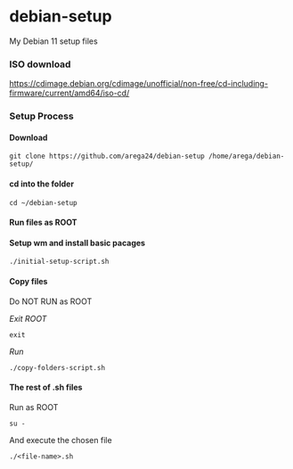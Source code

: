 # debian-setup
My Debian 11 setup files

### ISO download
https://cdimage.debian.org/cdimage/unofficial/non-free/cd-including-firmware/current/amd64/iso-cd/

### Setup Process

#### Download
```
git clone https://github.com/arega24/debian-setup /home/arega/debian-setup/
```
#### cd into the folder
```
cd ~/debian-setup
```
#### Run files as ROOT


#### Setup wm and install basic pacages
```
./initial-setup-script.sh
```
#### Copy files
Do NOT RUN as ROOT

_Exit ROOT_
```
exit
```
_Run_
```
./copy-folders-script.sh
```

#### The rest of .sh files

Run as ROOT
```
su -
```

And execute the chosen file

```
./<file-name>.sh
```
